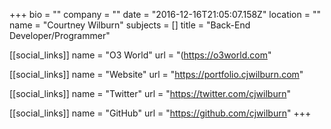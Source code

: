 +++
bio = ""
company = ""
date = "2016-12-16T21:05:07.158Z"
location = ""
name = "Courtney Wilburn"
subjects = []
title = "Back-End Developer/Programmer"

[[social_links]]
  name = "O3 World"
  url = "(https://o3world.com"

[[social_links]]
  name = "Website"
  url = "https://portfolio.cjwilburn.com"

[[social_links]]
  name = "Twitter"
  url = "https://twitter.com/cjwilburn"

[[social_links]]
  name = "GitHub"
  url = "https://github.com/cjwilburn"
+++
